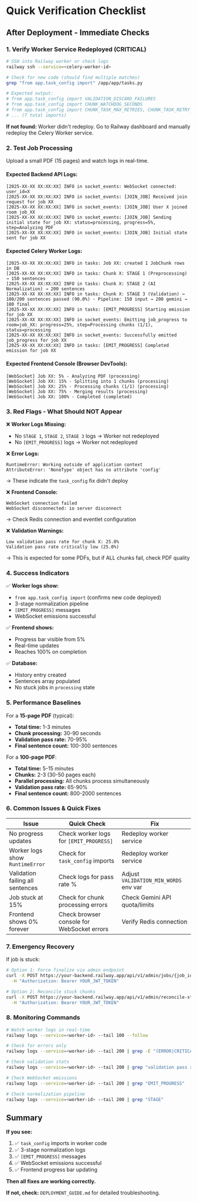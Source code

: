 # Quick Verification Checklist

## After Deployment - Immediate Checks

### 1. Verify Worker Service Redeployed (CRITICAL)

```bash
# SSH into Railway worker or check logs
railway ssh --service=<celery-worker-id>

# Check for new code (should find multiple matches)
grep "from app.task_config import" /app/app/tasks.py

# Expected output:
# from app.task_config import VALIDATION_DISCARD_FAILURES
# from app.task_config import CHUNK_WATCHDOG_SECONDS
# from app.task_config import CHUNK_TASK_MAX_RETRIES, CHUNK_TASK_RETRY_DELAY
# ... (7 total imports)
```

**If not found:** Worker didn't redeploy. Go to Railway dashboard and manually redeploy the Celery Worker service.

### 2. Test Job Processing

Upload a small PDF (15 pages) and watch logs in real-time.

#### Expected Backend API Logs:
```
[2025-XX-XX XX:XX:XX] INFO in socket_events: WebSocket connected: user_id=X
[2025-XX-XX XX:XX:XX] INFO in socket_events: [JOIN_JOB] Received join request for job XX
[2025-XX-XX XX:XX:XX] INFO in socket_events: [JOIN_JOB] User X joined room job_XX
[2025-XX-XX XX:XX:XX] INFO in socket_events: [JOIN_JOB] Sending initial state for job XX: status=processing, progress=5%, step=Analyzing PDF
[2025-XX-XX XX:XX:XX] INFO in socket_events: [JOIN_JOB] Initial state sent for job XX
```

#### Expected Celery Worker Logs:
```
[2025-XX-XX XX:XX:XX] INFO in tasks: Job XX: created 1 JobChunk rows in DB
[2025-XX-XX XX:XX:XX] INFO in tasks: Chunk X: STAGE 1 (Preprocessing) → 150 sentences
[2025-XX-XX XX:XX:XX] INFO in tasks: Chunk X: STAGE 2 (AI Normalization) → 200 sentences
[2025-XX-XX XX:XX:XX] INFO in tasks: Chunk X: STAGE 3 (Validation) → 180/200 sentences passed (90.0%) - Pipeline: 150 input → 200 gemini → 180 final
[2025-XX-XX XX:XX:XX] INFO in tasks: [EMIT_PROGRESS] Starting emission for job XX
[2025-XX-XX XX:XX:XX] INFO in socket_events: Emitting job_progress to room=job_XX: progress=25%, step=Processing chunks (1/1), status=processing
[2025-XX-XX XX:XX:XX] INFO in socket_events: Successfully emitted job_progress for job XX
[2025-XX-XX XX:XX:XX] INFO in tasks: [EMIT_PROGRESS] Completed emission for job XX
```

#### Expected Frontend Console (Browser DevTools):
```
[WebSocket] Job XX: 5% - Analyzing PDF (processing)
[WebSocket] Job XX: 15% - Splitting into 1 chunks (processing)
[WebSocket] Job XX: 25% - Processing chunks (1/1) (processing)
[WebSocket] Job XX: 75% - Merging results (processing)
[WebSocket] Job XX: 100% - Completed (completed)
```

### 3. Red Flags - What Should NOT Appear

❌ **Worker Logs Missing:**
- No `STAGE 1`, `STAGE 2`, `STAGE 3` logs → Worker not redeployed
- No `[EMIT_PROGRESS]` logs → Worker not redeployed

❌ **Error Logs:**
```
RuntimeError: Working outside of application context
AttributeError: 'NoneType' object has no attribute 'config'
```
→ These indicate the `task_config` fix didn't deploy

❌ **Frontend Console:**
```
WebSocket connection failed
WebSocket disconnected: io server disconnect
```
→ Check Redis connection and eventlet configuration

❌ **Validation Warnings:**
```
Low validation pass rate for chunk X: 25.0%
Validation pass rate critically low (25.0%)
```
→ This is expected for some PDFs, but if ALL chunks fail, check PDF quality

### 4. Success Indicators

✅ **Worker logs show:**
- `from app.task_config import` (confirms new code deployed)
- 3-stage normalization pipeline
- `[EMIT_PROGRESS]` messages
- WebSocket emissions successful

✅ **Frontend shows:**
- Progress bar visible from 5%
- Real-time updates
- Reaches 100% on completion

✅ **Database:**
- History entry created
- Sentences array populated
- No stuck jobs in `processing` state

### 5. Performance Baselines

For a **15-page PDF** (typical):
- **Total time:** 1-3 minutes
- **Chunk processing:** 30-90 seconds
- **Validation pass rate:** 70-95%
- **Final sentence count:** 100-300 sentences

For a **100-page PDF**:
- **Total time:** 5-15 minutes
- **Chunks:** 2-3 (30-50 pages each)
- **Parallel processing:** All chunks process simultaneously
- **Validation pass rate:** 65-90%
- **Final sentence count:** 800-2000 sentences

### 6. Common Issues & Quick Fixes

| Issue | Quick Check | Fix |
|-------|-------------|-----|
| No progress updates | Check worker logs for `[EMIT_PROGRESS]` | Redeploy worker service |
| Worker logs show `RuntimeError` | Check for `task_config` imports | Redeploy worker service |
| Validation failing all sentences | Check logs for pass rate % | Adjust `VALIDATION_MIN_WORDS` env var |
| Job stuck at 15% | Check for chunk processing errors | Check Gemini API quota/limits |
| Frontend shows 0% forever | Check browser console for WebSocket errors | Verify Redis connection |

### 7. Emergency Recovery

If job is stuck:
```bash
# Option 1: Force finalize via admin endpoint
curl -X POST https://your-backend.railway.app/api/v1/admin/jobs/{job_id}/force-finalize \
  -H "Authorization: Bearer YOUR_JWT_TOKEN"

# Option 2: Reconcile stuck chunks
curl -X POST https://your-backend.railway.app/api/v1/admin/reconcile-stuck-chunks \
  -H "Authorization: Bearer YOUR_JWT_TOKEN"
```

### 8. Monitoring Commands

```bash
# Watch worker logs in real-time
railway logs --service=<worker-id> --tail 100 --follow

# Check for errors only
railway logs --service=<worker-id> --tail 200 | grep -E "(ERROR|CRITICAL|exception)"

# Check validation stats
railway logs --service=<worker-id> --tail 200 | grep "validation pass rate"

# Check WebSocket emissions
railway logs --service=<worker-id> --tail 200 | grep "EMIT_PROGRESS"

# Check normalization pipeline
railway logs --service=<worker-id> --tail 200 | grep "STAGE"
```

## Summary

**If you see:**
1. ✅ `task_config` imports in worker code
2. ✅ 3-stage normalization logs
3. ✅ `[EMIT_PROGRESS]` messages
4. ✅ WebSocket emissions successful
5. ✅ Frontend progress bar updating

**Then all fixes are working correctly.**

**If not, check:** `DEPLOYMENT_GUIDE.md` for detailed troubleshooting.

